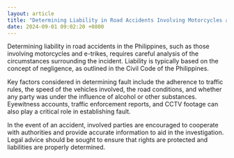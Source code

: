 ```yaml
---
layout: article
title: "Determining Liability in Road Accidents Involving Motorcycles and E-Trikes"
date: 2024-09-01 09:02:20 +0800
---
```


<p>Determining liability in road accidents in the Philippines, such as those involving motorcycles and e-trikes, requires careful analysis of the circumstances surrounding the incident. Liability is typically based on the concept of negligence, as outlined in the Civil Code of the Philippines.</p><p>Key factors considered in determining fault include the adherence to traffic rules, the speed of the vehicles involved, the road conditions, and whether any party was under the influence of alcohol or other substances. Eyewitness accounts, traffic enforcement reports, and CCTV footage can also play a critical role in establishing fault.</p><p>In the event of an accident, involved parties are encouraged to cooperate with authorities and provide accurate information to aid in the investigation. Legal advice should be sought to ensure that rights are protected and liabilities are properly determined.</p>